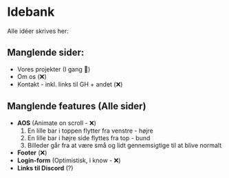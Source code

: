 # Idebank
Alle idéer skrives her:

## Manglende sider:
 - Vores projekter (I gang 🚚)
 - Om os (❌)
 - Kontakt - inkl. links til GH + andet (❌)

## Manglende features (Alle sider)
 - **AOS** (Animate on scroll - ❌)
     1. En lille bar i toppen flytter fra venstre - højre
     2. En lille bar i højre side flyttes fra top - bund
     3. Billeder går fra at være små og lidt gennemsigtige til at blive normalt
 - **Footer** (❌)
 - **Login-form** (Optimistisk, i know - ❌)
 - **Links til Discord** (?)

